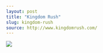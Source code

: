 ```yaml
---
layout: post
title: "Kingdom Rush"
slug: kingdom-rush
source: http://www.kingdomrush.com/
---
```


<img src="{{ site.url }}/assets/img/screenshots/kingdom-rush.jpg">
